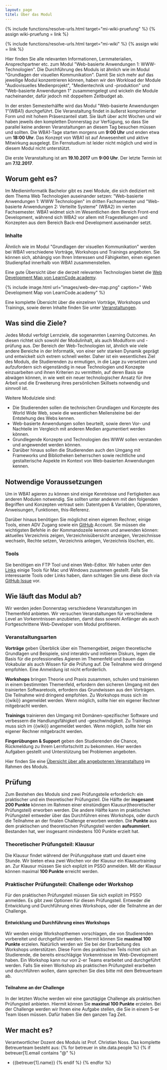 ```yaml
---
layout: page
titel: Über das Modul
---
```


{% include functions/resolve-urls.html target="mi-wiki-pruefung" %}
{% assign wiki-pruefung = link %}

{% include functions/resolve-urls.html target="mi-wiki" %}
{% assign wiki = link %}

Hier finden Sie alle relevanten Informationen, Lernmaterialien, Ansprechpartner etc. zum Modul "Web-basierte Anwendungen 1: WWW-Technologien". Die Durchführung des Moduls ist ähnlich wie im Modul "Grundlagen der visuellen Kommunikation". Damit Sie sich mehr auf das jeweilige Modul konzentrieren können, haben wir den Workload der Module "Audiovisuelles Medienprojekt", "Medientechnik und -produktion" und "Web-basierte Anwendungen 1" zusammengelegt und wickeln die Module nacheinander, dafür jedoch mit doppeltem Zeitbudget ab.

In der ersten Semesterhälfte wird das Modul "Web-basierte Anwendungen 1"(WBA1) durchgeführt. Die Veranstaltung findet in äußerst komprimierter Form und mit hohem Präsenzanteil statt. Sie läuft über acht Wochen und wir haben jeweils den kompletten Donnerstag zur Verfügung, so dass Sie parallel keine anderen Veranstaltungen an diesem Tag besuchen müssen und sollten. Die WBA1-Tage starten morgens um **9:00 Uhr** und enden etwa um **18:00 Uhr**. Das Konzept von WBA1 ist auf Anwesenheit und aktive Mitwirkung ausgelegt. Ein Fernstudium ist leider nicht möglich und wird in diesem Modul nicht unterstützt.

Die erste Veranstaltung ist am **19.10.2017** um **9:00 Uhr**. Der letzte Termin ist am **7.12.2017**.

## Worum geht es?

Im Medieninformatik Bachelor gibt es zwei Module, die sich dediziert mit dem Thema Web Technologien auseinander setzen:
"Web-basierte Anwendungen 1: WWW Technologien" im dritten Fachsemester und "Web-basierte Anwendungen 2: Verteilte Systeme" (WBA2) im vierten Fachsemester. WBA1 widmet sich im Wesentlichen dem Bereich Front-end Development, während sich WBA2 vor allem mit Fragestellungen und Konzepten aus dem Bereich Back-end Development auseinander setzt.

### Inhalte

Ähnlich wie im Modul "Grundlagen der visuellen Kommunikation" werden bei WBA1 verschiedene Vorträge, Workshops und Trainings angeboten. Sie können sich, abhängig von Ihren Interessen und Fähigkeiten, einen eigenen Studienpfad innerhalb von WBA1 zusammenstellen.

Eine gute Übersicht über die derzeit relevanten Technologien bietet die [Web Development Map von LearnCode.academy](https://coggle.it/diagram/Vz9LvW8byvN0I38x). 

{% include image.html url="images/web-dev-map.png" caption=" Web Development Map von LearnCode.academy" %}

Eine komplette Übersicht über die einzelnen Vorträge, Workshops und Trainings, sowie deren Inhalte finden Sie unter [Veranstaltungen](angebote/).


## Was sind die Ziele?

Jedes Modul verfolgt Lernziele, die sogenannten Learning Outcomes. An diesen richtet sich sowohl der Modulinhalt, als auch Modulform und -prüfung aus. Der Bereich der Web-Technologien ist, ähnlich wie viele andere Bereiche in der Informatik, von einer sehr starken Dynamik geprägt und entwickelt sich extrem schnell weiter. Daher ist ein wesentliches Ziel des Moduls, die Studierenden zu ermutigen, in die Lage zu versetzen und aufzufordern sich eigenständig in neue Technologien und Konzepte einzuarbeiten und ihnen Kriterien zu vermitteln, auf deren Basis sie abwägen können, in wie weit ein neuer technologischer Ansatz für ihre Arbeit und die Erweiterung ihres persönlichen Skillsets notwendig und sinnvoll ist.  

Weitere Modulziele sind:

- Die Studierenden sollen die technischen Grundlagen und Konzepte des World Wide Web, sowie die wesentlichen Meilensteine bei der Entstehung des Webs kennen.
- Web-basierte Anwendungen sollen beurteilt, sowie deren Vor- und Nachteile im Vergleich mit anderen Medien argumentiert werden können.
- Grundlegende Konzepte und Technologien des WWW sollen verstanden und angewendet werden können.
- Darüber hinaus sollen die Studierenden auch den Umgang mit Frameworks und Bibliotheken beherrschen sowie rechtliche und gestalterische Aspekte im Kontext von Web-basierten Anwendungen kennen.


## Notwendige Voraussetzungen

Um in WBA1 agieren zu können sind einige Kenntnisse und Fertigkeiten aus anderen Modulen notwendig. Sie sollten unter anderem mit den folgenden Begriffen und Konzepten vertraut sein: Datentypen & Variablen, Operatoren, Anweisungen, Funktionen, this-Referenz.

Darüber hinaus benötigen Sie möglichst einen eigenen Rechner, einige Tools, einen ADV Zugang sowie ein [GitHub](https://github.com/) Account. Sie müssen die wichtigsten Befehle in der Kommandozeile kennen und anwenden können: aktuelles Verzeichnis zeigen, Verzeichnisübersicht anzeigen, Verzeichnisse wechseln, Rechte setzen, Verzeichnis anlegen, Verzeichnis löschen, etc.


### Tools

Sie benötigen ein FTP Tool und einen Web-Editor. Wir haben unter den [Links](links/) einige Tools für Mac und Windows zusammen gestellt. Falls Sie interessante Tools oder Links haben, dann schlagen Sie uns diese doch via [GitHub Issue](https://github.com/th-koeln/mi-bachelor-wba1/issues) vor.


## Wie läuft das Modul ab?

Wir werden jeden Donnerstag verschiedene Veranstaltungen im Themenfeld anbieten. Wir versuchen Veranstaltungen für verschiedene Level an Vorkenntnissen anzubieten, damit dass sowohl Anfänger als auch Fortgeschrittene Web-Developer vom Modul profitieren.

### Veranstaltungsarten

**Vorträge** geben Überblick über ein Themengebiet, zeigen theoretische Grundlagen und Beispiele, sind interaktiv und initiieren Diskurs, legen die Basis für die professionelles Agieren im Themenfeld und bauen das Vokabular als auch Wissen für die Prüfung auf. Die Teilnahme wird dringend empfohlen. Eine Anmeldung ist nicht erforderlich.

**Workshops** bringen Theorie und Praxis zusammen, schulen und trainieren in einem bestimmten Themenfeld, erfordern den sicheren Umgang mit den trainierten Softwaretools, erfordern das Grundwissen aus den Vorträgen. Die Teilnahme wird dringend empfohlen. Zu Workshops muss sich im {{wiki}} angemeldet werden. Wenn möglich, sollte hier ein eigener Rechner mitgebracht werden.

**Trainings** trainieren den Umgang mit Domänen-spezifischer Software und verbessern die Handlungsfähigkeit und -geschwindigkeit. Zu Trainings muss sich im {{wiki}} angemeldet werden. Wenn möglich, sollte hier ein eigener Rechner mitgebracht werden.

**Fingerübungen & Support** geben den Studierenden die Chance, Rückmeldung zu Ihrem Lernfortschritt zu bekommen. Hier werden Aufgaben gestellt und Unterstützung bei Problemen angeboten. 

Hier finden Sie eine [Übersicht über alle angebotenen Veranstaltung](angebote/) im Rahmen des Moduls.


## Prüfung

Zum Bestehen des Moduls sind zwei Prüfungsteile erforderlich: ein praktischer und ein theoretischer Prüfungsteil. Die Hälfte der **insgesamt 200 Punkte** können im Rahmen einer einstündigen Klausur(theoretischer Prüfungsteil) erworben werden. Die andere Hälfte kann im praktischen Prüfungsteil entweder über das Durchführen eines Workshops, oder durch die Teilnahme an der finalen Challenge erworben werden. Die **Punkte** aus dem praktischen und theoretischen Prüfungsteil werden **aufsummiert**. Bestanden hat, wer insgesamt mindestens 100 Punkte erzielt hat.

### Theoretischer Prüfungsteil: Klausur

Die Klausur findet während der Prüfungsphase statt und dauert eine Stunde. Wir bieten etwa zwei Wochen vor der Klausur ein Klausurtraining an. Zur Klausur müssen Sie sich explizit im PSSO anmelden. Mit der Klausur können maximal **100 Punkte** erreicht werden.

### Praktischer Prüfungsteil: Challenge oder Workshop

Für den praktischen Prüfungsteil müssen Sie sich explizit im PSSO anmelden. Es gibt zwei Optionen für diesen Prüfungsteil. Entweder die Entwicklung und Durchführung eines Workshops, oder die Teilnahme an der Challenge.

#### Entwicklung und Durchführung eines Workshops

Wir werden einige Workshopthemen vorschlagen, die von Studierenden vorbereitet und durchgeführt werden. Hiermit können Sie **maximal 100 Punkte** erzielen. Natürlich werden wir Sie bei der Erarbeitung des Workshops unterstützen. Diese Form des praktischen Teils richtet sich an Studierende, die bereits einschlägige Vorkenntnisse im Web-Development haben. Ein Workshop kann nur von 2-er Teams erarbeitet und durchgeführt werden. Falls Sie einen Workshop als praktischen Prüfungsteil erarbeiten und durchführen wollen, dann sprechen Sie dies bitte mit dem Betreuerteam ab.

#### Teilnahme an der Challenge

In der letzten Woche werden wir eine ganztägige Challenge als praktischen Prüfungsteil anbieten. Hiermit können Sie **maximal 100 Punkte** erzielen. Bei der Challenge werden wir Ihnen eine Aufgabe stellen, die Sie in einem 5-er Team lösen müssen. Dafür haben Sie den ganzen Tag Zeit. 


## Wer macht es?

Verantwortlicher Dozent des Moduls ist Prof. Christian Noss. Das komplette Betreuerteam besteht aus:
{% for betreuer in site.data.people %}
{% if betreuer[1].email contains "@" %}
- {{betreuer[1].name}}
{% endif %}
{% endfor %}
